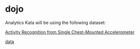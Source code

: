 # dojo

Analytics Kata will be using the following dataset: 

[Activity Recognition from Single Chest-Mounted Accelerometer](https://archive.ics.uci.edu/ml/datasets/Activity+Recognition+from+Single+Chest-Mounted+Accelerometer)

[data](https://archive.ics.uci.edu/ml/machine-learning-databases/00287/Activity%20Recognition%20from%20Single%20Chest-Mounted%20Accelerometer.zip)
